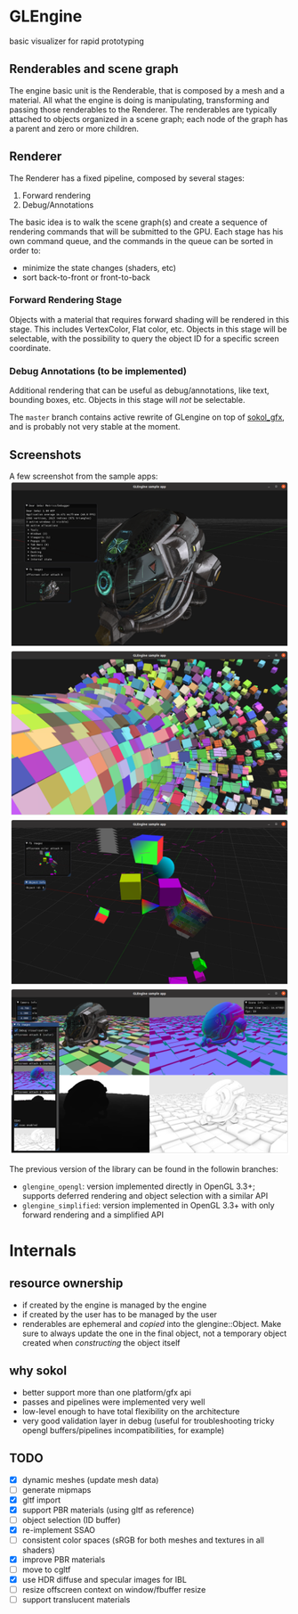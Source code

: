 GLEngine
========

basic visualizer for rapid prototyping

## Renderables and scene graph
The engine basic unit is the Renderable, that is composed by a mesh and a material. All what the engine is doing is
manipulating, transforming and passing those renderables to the Renderer.
The renderables are typically attached to objects organized in a scene graph; each node of the graph has a parent and
zero or more children.

## Renderer
The Renderer has a fixed pipeline, composed by several stages:

1. Forward rendering
2. Debug/Annotations

The basic idea is to walk the scene graph(s) and create a sequence of rendering commands that will be submitted to the GPU.
Each stage has his own command queue, and the commands in the queue can be sorted in order to:

* minimize the state changes (shaders, etc)
* sort back-to-front or front-to-back 

### Forward Rendering Stage
Objects with a material that requires forward shading will be rendered in this stage. This includes VertexColor, Flat color, etc.
Objects in this stage will be selectable, with the possibility to query the object ID for a specific screen coordinate.

### Debug Annotations (to be implemented)
Additional rendering that can be useful as debug/annotations, like text, bounding boxes, etc.
Objects in this stage will *not* be selectable.

The `master` branch contains active rewrite of GLengine on top of [sokol_gfx](https://github.com/floooh/sokol), and is probably not very stable at the moment.

## Screenshots
A few screenshot from the sample apps:
![PBR](resources/screenshot_pbr.png)
![PBR](resources/screenshot_boxes.png)
![PBR](resources/screenshot_primitives.png)
![PBR](resources/screenshot_debug_view.png)

The previous version of the library can be found in the followin branches:
* `glengine_opengl`: version implemented directly in OpenGL 3.3+; supports deferred rendering and object selection with a similar API
* `glengine_simplified`: version implemented in OpenGL 3.3+ with only forward rendering and a simplified API


# Internals

resource ownership
------------------
* if created by the engine is managed by the engine
* if created by the user has to be managed by the user
* renderables are ephemeral and _copied_ into the glengine::Object. Make sure to always update the one in the final object, not a temporary object created when _constructing_ the object itself 

why sokol
---------
* better support more than one platform/gfx api
* passes and pipelines were implemented very well
* low-level enough to have total flexibility on the architecture
* very good validation layer in debug (useful for troubleshooting tricky opengl buffers/pipelines incompatibilities, for example)

TODO
----
- [x] dynamic meshes (update mesh data)
- [ ] generate mipmaps
- [x] gltf import
- [x] support PBR materials (using gltf as reference)
- [ ] object selection (ID buffer)
- [x] re-implement SSAO
- [ ] consistent color spaces (sRGB for both meshes and textures in all shaders)
- [x] improve PBR materials
- [ ] move to cgltf
- [x] use HDR diffuse and specular images for IBL
- [ ] resize offscreen context on window/fbuffer resize
- [ ] support translucent materials
